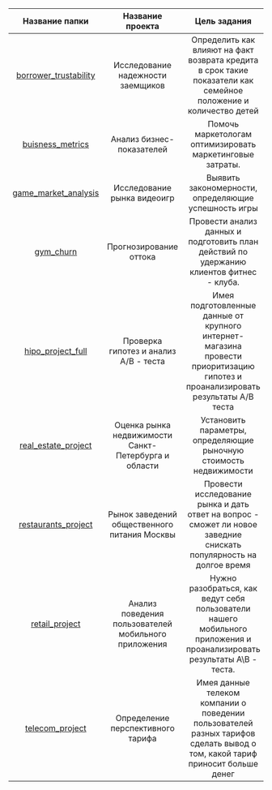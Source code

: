 | Название папки | Название проекта | Цель задания |Стек |
| :---: | :---: | :---: |:---: |
| [borrower_trustability](https://github.com/nukeit711/yandex_praktikum_projects/tree/main/borrower_trustability) | Исследование надежности заемщиков | Определить как влияют на факт возврата кредита в срок такие показатели как семейное положение и количество детей |pandas, numpy, pymystem3 |
| [buisness_metrics](https://github.com/nukeit711/yandex_praktikum_projects/tree/main/buisness_metrics) | Анализ бизнес-показателей | Помочь маркетологам оптимизировать маркетинговые затраты. |pandas, numpy, matplotlib, seaborn, scipy |
| [game_market_analysis](https://github.com/nukeit711/yandex_praktikum_projects/tree/main/game_market_analysis) | Исследование рынка видеоигр | Выявить закономерности, определяющие успешность игры |pandas, numpy, matplotlib, scipy |
| [gym_churn](https://github.com/nukeit711/yandex_praktikum_projects/tree/main/gym_churn) | Прогнозирование оттока | Провести анализ данных и подготовить план действий по удержанию клиентов фитнес - клуба. | pandas, numpy, matplotlib, seaborn, plotly, sklearn |
| [hipo_project_full](https://github.com/nukeit711/yandex_praktikum_projects/tree/main/hipo_project_full) | Проверка гипотез и анализ А/В - теста | Имея подготовленные данные от крупного интернет-магазина провести приоритизацию гипотез и проанализировать результаты A/B теста |pandas, numpy, matplotlib, scipy |
| [real_estate_project](https://github.com/nukeit711/yandex_praktikum_projects/tree/main/real_estate_project) | Оценка рынка недвижимости Санкт-Петербурга и области | Установить параметры, определяющие рыночную стоимость недвижимости |pandas, matplotlib |
| [restaurants_project](https://github.com/nukeit711/yandex_praktikum_projects/tree/main/restaurants_project) | Рынок заведений общественного питания Москвы | Провести исследование рынка и дать ответ на вопрос - сможет ли новое заведние снискать популярность на долгое время |pandas, numpy, matplotlib, plotly, seaborn |
| [retail_project](https://github.com/nukeit711/yandex_praktikum_projects/tree/main/retail_project) | Анализ поведения пользователей мобильного приложения | Нужно разобраться, как ведут себя пользователи нашего мобильного приложения и проанализировать результаты А\В - теста. |pandas, numpy,plotly,scipy |
| [telecom_project](https://github.com/nukeit711/yandex_praktikum_projects/tree/main/telecom_project) | Определение перспективного тарифа | Имея данные телеком компании о поведении пользователей разных тарифов сделать вывод о том, какой тариф приносит больше денег |pandas, numpy, matplotlib, scipy |

